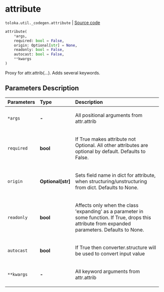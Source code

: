 # attribute
`toloka.util._codegen.attribute` | [Source code](https://github.com/Toloka/toloka-kit/blob/v1.2.1/src/util/_codegen.py#L326)

```python
attribute(
    *args,
    required: bool = False,
    origin: Optional[str] = None,
    readonly: bool = False,
    autocast: bool = False,
    **kwargs
)
```

Proxy for attr.attrib(...). Adds several keywords.

## Parameters Description

| Parameters | Type | Description |
| :----------| :----| :-----------|
`*args`|**-**|<p>All positional arguments from attr.attrib</p>
`required`|**bool**|<p>If True makes attribute not Optional. All other attributes are optional by default. Defaults to False.</p>
`origin`|**Optional\[str\]**|<p>Sets field name in dict for attribute, when structuring/unstructuring from dict. Defaults to None.</p>
`readonly`|**bool**|<p>Affects only when the class 'expanding' as a parameter in some function. If True, drops this attribute from expanded parameters. Defaults to None.</p>
`autocast`|**bool**|<p>If True then converter.structure will be used to convert input value</p>
`**kwargs`|**-**|<p>All keyword arguments from attr.attrib</p>
